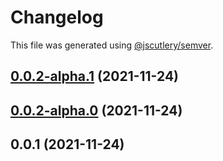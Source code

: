 # Changelog

This file was generated using [@jscutlery/semver](https://github.com/jscutlery/semver).

## [0.0.2-alpha.1](https://github.com/naushadnizarali/playground-apps/compare/v0.0.2-alpha.0...v0.0.2-alpha.1) (2021-11-24)



## [0.0.2-alpha.0](https://github.com/naushadnizarali/playground-apps/compare/v0.0.1...v0.0.2-alpha.0) (2021-11-24)



## 0.0.1 (2021-11-24)
